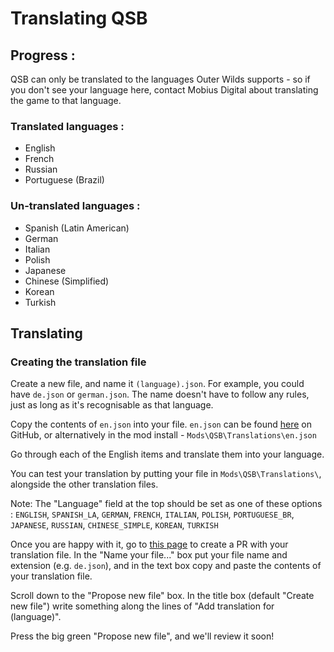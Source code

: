 # Translating QSB

## Progress :

QSB can only be translated to the languages Outer Wilds supports - so if you don't see your language here, contact Mobius Digital about translating the game to that language.

### Translated languages :
- English
- French
- Russian
- Portuguese (Brazil)

### Un-translated languages :
- Spanish (Latin American)
- German
- Italian
- Polish
- Japanese
- Chinese (Simplified)
- Korean
- Turkish

## Translating

### Creating the translation file

Create a new file, and name it `(language).json`. For example, you could have `de.json` or `german.json`. The name doesn't have to follow any rules, just as long as it's recognisable as that language.

Copy the contents of `en.json` into your file. `en.json` can be found [here](https://github.com/misternebula/quantum-space-buddies/blob/dev/QSB/Translations/en.json) on GitHub, or alternatively in the mod install - `Mods\QSB\Translations\en.json`

Go through each of the English items and translate them into your language.

You can test your translation by putting your file in `Mods\QSB\Translations\`, alongside the other translation files.

Note: The "Language" field at the top should be set as one of these options : `ENGLISH`, `SPANISH_LA`, `GERMAN`, `FRENCH`, `ITALIAN`, `POLISH`, `PORTUGUESE_BR`, `JAPANESE`, `RUSSIAN`, `CHINESE_SIMPLE`, `KOREAN`, `TURKISH`

Once you are happy with it, go to [this page](https://github.com/misternebula/quantum-space-buddies/new/dev/QSB/Translations) to create a PR with your translation file. In the "Name your file..." box put your file name and extension (e.g. `de.json`), and in the text box copy and paste the contents of your translation file.

Scroll down to the "Propose new file" box. In the title box (default "Create new file") write something along the lines of "Add translation for (language)".

Press the big green "Propose new file", and we'll review it soon!